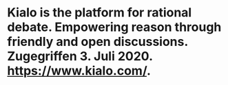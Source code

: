 # Kialo is the platform for rational debate. Empowering reason through friendly and open discussions. Zugegriffen 3. Juli 2020. https://www.kialo.com/.